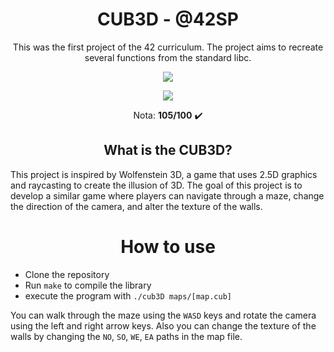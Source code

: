 <h1 align="center"><strong>CUB3D - @42SP</strong></h1>

<p align="center">This was the first project of the 42 curriculum. The project aims to recreate several functions from the standard libc.</p>

<p align="center"><a href="https://www.42sp.org.br/" target="_blank"><img src="https://img.shields.io/static/v1?label=&message=SP&color=000&style=for-the-badge&logo=42""></a></p>
<p align="center"><img src="https://github.com/ayogun/42-project-badges/raw/main/badges/cub3dm.png"> </p>
 <p align="center">Nota: <strong>105/100</strong> ✔️ </p>

<h2 align="center"><strong>What is the CUB3D?</strong></h2>

This project is inspired by Wolfenstein 3D, a game that uses 2.5D graphics and raycasting to create the illusion of 3D. The goal of this project is to develop a similar game where players can navigate through a maze, change the direction of the camera, and alter the texture of the walls.
<h1 align="center"><strong></strong>How to use</h1>

- Clone the repository
- Run `make` to compile the library
- execute the program with `./cub3D maps/[map.cub]`

You can walk through the maze using the `WASD` keys and rotate the camera using the left and right arrow keys. Also you can change the texture of the walls by changing the `NO`, `SO`, `WE`, `EA` paths in the map file.
